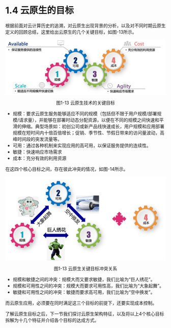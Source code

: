 # 1.4 云原生的目标

根据前面对云计算历史的追溯，对云原生出现背景的分析，以及对不同时期云原生定义的回顾总结，这里给出云原生的几个关键目标，如图-13所示。

<div  align="center">
	<img src="../assets/cloud-native-goals.png" width = "520"  align=center />
	<p>图1-13 云原生技术的关键目标</p>
</div>

- 规模：要求云原生服务能够适应不同的规模（包括但不限于用户规模/部署规模/请求量），并能够在部署时动态分配资源，以便在不同的规模之间快速和平滑的伸缩。典型场景如：初创公司或新产品线快速成长，用户规模和应用部署规模在短时间内十倍百倍增长；促销、季节性、节假日带来的访问量波动，高峰时间段的突发流量等。
- 可用：通过各种机制来实现应用的高可用，以保证服务提供的连续性。
- 敏捷：快速响应市场需求
- 成本：充分有效的利用资源

在这四个核心目标之间，存在彼此冲突的情况，如图-14所示。

<div  align="center">
	<img src="../assets/cloud-native-goals-2.png" width = "520"  align=center />
	<p>图1-13 云原生关键目标冲突关系</p>
</div>

- 规模和敏捷之间的冲突：规模大而又要求敏捷，我们比喻为“巨人绣花”。
- 规模和可用性之间的冲突：规模大而要求可用性高，我们比喻为“大象起舞”。
- 敏捷和可用性之间的冲突：敏捷而要求高可用，我们比喻为“空中换发”。

而云原生应用，必须要在同时满足这三个目标的前提下，还要实现成本控制。

了解云原生目标之后，下一节我们探讨云原生架构特征，以及将以上4个核心目标拆解为十几个特征并介绍各个目标的达成方式。